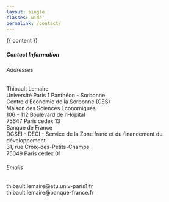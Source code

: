 ```yaml
---
layout: single
classes: wide
permalink: /contact/
---
```


{{ content }}

<h5>Contact Information</h5>

<h6>Addresses</h6>
<div class="norm">Thibault Lemaire<br>
Université Paris 1 Panthéon - Sorbonne<br>
Centre d’Economie de la Sorbonne (CES)<br>
Maison des Sciences Economiques<br>
106 - 112 Boulevard de l’Hôpital<br>
75647 Paris cedex 13</div>

<div class="norm">Banque de France<br>
DGSEI - DECI - Service de la Zone franc et du financement du développement<br>
31, rue Croix-des-Petits-Champs<br>
75049 Paris cedex 01</div>

<h6>Emails</h6>
<div class="norm">thibault.lemaire@etu.univ-paris1.fr</div>
<div class="norm">thibault.lemaire@banque-france.fr</div>
